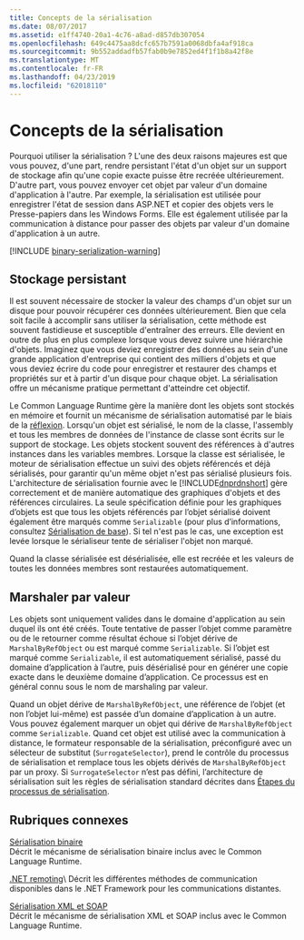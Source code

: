 ```yaml
---
title: Concepts de la sérialisation
ms.date: 08/07/2017
ms.assetid: e1ff4740-20a1-4c76-a8ad-d857db307054
ms.openlocfilehash: 649c4475aa8dcfc657b7591a0068dbfa4af918ca
ms.sourcegitcommit: 9b552addadfb57fab0b9e7852ed4f1f1b8a42f8e
ms.translationtype: MT
ms.contentlocale: fr-FR
ms.lasthandoff: 04/23/2019
ms.locfileid: "62018110"
---
```

# <a name="serialization-concepts"></a>Concepts de la sérialisation
Pourquoi utiliser la sérialisation ? L'une des deux raisons majeures est que vous pouvez, d'une part, rendre persistant l'état d'un objet sur un support de stockage afin qu'une copie exacte puisse être recréée ultérieurement. D'autre part, vous pouvez envoyer cet objet par valeur d'un domaine d'application à l'autre. Par exemple, la sérialisation est utilisée pour enregistrer l'état de session dans ASP.NET et copier des objets vers le Presse-papiers dans les Windows Forms. Elle est également utilisée par la communication à distance pour passer des objets par valeur d'un domaine d'application à un autre.

[!INCLUDE [binary-serialization-warning](../../../includes/binary-serialization-warning.md)]

## <a name="persistent-storage"></a>Stockage persistant
Il est souvent nécessaire de stocker la valeur des champs d'un objet sur un disque pour pouvoir récupérer ces données ultérieurement. Bien que cela soit facile à accomplir sans utiliser la sérialisation, cette méthode est souvent fastidieuse et susceptible d'entraîner des erreurs. Elle devient en outre de plus en plus complexe lorsque vous devez suivre une hiérarchie d'objets. Imaginez que vous deviez enregistrer des données au sein d'une grande application d'entreprise qui contient des milliers d'objets et que vous deviez écrire du code pour enregistrer et restaurer des champs et propriétés sur et à partir d'un disque pour chaque objet. La sérialisation offre un mécanisme pratique permettant d'atteindre cet objectif.

Le Common Language Runtime gère la manière dont les objets sont stockés en mémoire et fournit un mécanisme de sérialisation automatisé par le biais de la [réflexion](../../../docs/framework/reflection-and-codedom/reflection.md). Lorsqu'un objet est sérialisé, le nom de la classe, l'assembly et tous les membres de données de l'instance de classe sont écrits sur le support de stockage. Les objets stockent souvent des références à d'autres instances dans les variables membres. Lorsque la classe est sérialisée, le moteur de sérialisation effectue un suivi des objets référencés et déjà sérialisés, pour garantir qu'un même objet n'est pas sérialisé plusieurs fois. L'architecture de sérialisation fournie avec le [!INCLUDE[dnprdnshort](../../../includes/dnprdnshort-md.md)] gère correctement et de manière automatique des graphiques d'objets et des références circulaires. La seule spécification définie pour les graphiques d’objets est que tous les objets référencés par l’objet sérialisé doivent également être marqués comme `Serializable` (pour plus d’informations, consultez [Sérialisation de base](basic-serialization.md)). Si tel n'est pas le cas, une exception est levée lorsque le sérialiseur tente de sérialiser l'objet non marqué.

Quand la classe sérialisée est désérialisée, elle est recréée et les valeurs de toutes les données membres sont restaurées automatiquement.

## <a name="marshal-by-value"></a>Marshaler par valeur
Les objets sont uniquement valides dans le domaine d'application au sein duquel ils ont été créés. Toute tentative de passer l’objet comme paramètre ou de le retourner comme résultat échoue si l’objet dérive de `MarshalByRefObject` ou est marqué comme `Serializable`. Si l’objet est marqué comme `Serializable`, il est automatiquement sérialisé, passé du domaine d’application à l’autre, puis désérialisé pour en générer une copie exacte dans le deuxième domaine d’application. Ce processus est en général connu sous le nom de marshaling par valeur.
 
Quand un objet dérive de `MarshalByRefObject`, une référence de l’objet (et non l’objet lui-même) est passée d’un domaine d’application à un autre. Vous pouvez également marquer un objet qui dérive de `MarshalByRefObject` comme `Serializable`. Quand cet objet est utilisé avec la communication à distance, le formateur responsable de la sérialisation, préconfiguré avec un sélecteur de substitut (`SurrogateSelector`), prend le contrôle du processus de sérialisation et remplace tous les objets dérivés de `MarshalByRefObject` par un proxy. Si `SurrogateSelector` n’est pas défini, l’architecture de sérialisation suit les règles de sérialisation standard décrites dans [Étapes du processus de sérialisation](steps-in-the-serialization-process.md).  

## <a name="related-sections"></a>Rubriques connexes  
 [Sérialisation binaire](../../../docs/standard/serialization/binary-serialization.md)  
 Décrit le mécanisme de sérialisation binaire inclus avec le Common Language Runtime.  
  
 [.NET remoting](https://docs.microsoft.com/previous-versions/dotnet/netframework-4.0/72x4h507(v=vs.100))\
 Décrit les différentes méthodes de communication disponibles dans le .NET Framework pour les communications distantes.  
  
 [Sérialisation XML et SOAP](../../../docs/standard/serialization/xml-and-soap-serialization.md)  
 Décrit le mécanisme de sérialisation XML et SOAP inclus avec le Common Language Runtime.
